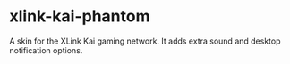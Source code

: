 xlink-kai-phantom
=================

A skin for the XLink Kai gaming network. It adds extra sound and desktop notification options.
